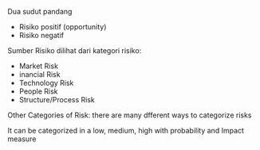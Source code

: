 Dua sudut pandang
- Risiko positif (opportunity)
- Risiko negatif

Sumber Risiko dilihat dari kategori risiko:
- Market Risk
- inancial Risk
- Technology Risk
- People Risk
- Structure/Process Risk

Other Categories of Risk: there are many dfferent ways to categorize risks

It can be categorized in a low, medium, high with probability and Impact measure